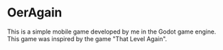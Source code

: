 # OerAgain
This is a simple mobile game developed by me in the Godot game engine. This game was inspired by the game "That Level Again".
